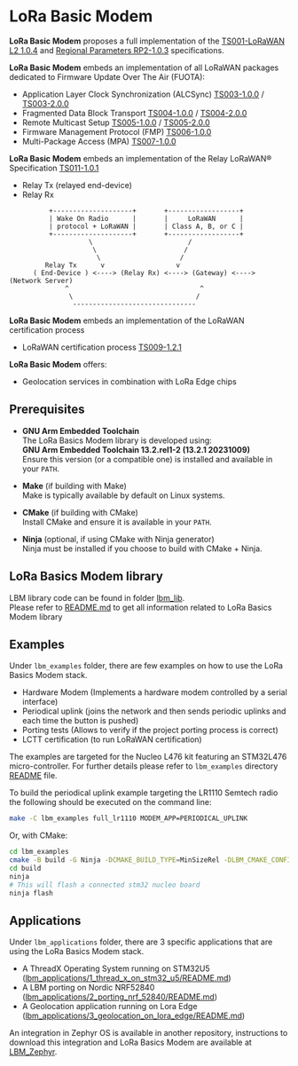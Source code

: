 # LoRa Basic Modem

**LoRa Basic Modem** proposes a full implementation of the [TS001-LoRaWAN L2 1.0.4](https://resources.lora-alliance.org/technical-specifications/ts001-1-0-4-lorawan-l2-1-0-4-specification) and [Regional Parameters RP2-1.0.3](https://resources.lora-alliance.org/technical-specifications/rp2-1-0-3-lorawan-regional-parameters) specifications.

**LoRa Basic Modem** embeds an implementation of all LoRaWAN packages dedicated to Firmware Update Over The Air (FUOTA):

- Application Layer Clock Synchronization (ALCSync) [TS003-1.0.0](https://resources.lora-alliance.org/technical-specifications/lorawan-application-layer-clock-synchronization-specification-v1-0-0) / [TS003-2.0.0](https://resources.lora-alliance.org/technical-specifications/ts003-2-0-0-application-layer-clock-synchronization)
- Fragmented Data Block Transport [TS004-1.0.0](https://resources.lora-alliance.org/technical-specifications/lorawan-fragmented-data-block-transport-specification-v1-0-0) / [TS004-2.0.0](https://resources.lora-alliance.org/technical-specifications/ts004-2-0-0-fragmented-data-block-transport)
- Remote Multicast Setup [TS005-1.0.0](https://resources.lora-alliance.org/technical-specifications/lorawan-remote-multicast-setup-specification-v1-0-0) / [TS005-2.0.0](https://resources.lora-alliance.org/technical-specifications/ts005-2-0-0-remote-multicast-setup)
- Firmware Management Protocol (FMP) [TS006-1.0.0](https://resources.lora-alliance.org/technical-specifications/ts006-1-0-0-firmware-management-protocol)
- Multi-Package Access (MPA) [TS007-1.0.0](https://resources.lora-alliance.org/technical-specifications/ts007-1-0-0-multi-package-access)

**LoRa Basic Modem** embeds an implementation of the Relay LoRaWAN® Specification [TS011-1.0.1](https://resources.lora-alliance.org/technical-specifications/ts011-1-0-1-relay)

- Relay Tx (relayed end-device)
- Relay Rx
```
          +--------------------+       +------------------+
          | Wake On Radio      |       |     LoRaWAN      |
          | protocol + LoRaWAN |       | Class A, B, or C |
          +--------------------+       +------------------+
                    \                        /
                     \                      /
                      \                    /
         Relay Tx      v                  v
      ( End-Device ) <----> (Relay Rx) <----> (Gateway) <----> (Network Server)
              ^                                 ^
               \                               /
                -------------------------------
```

**LoRa Basic Modem** embeds an implementation of the LoRaWAN certification process
- LoRaWAN certification process [TS009-1.2.1](https://resources.lora-alliance.org/technical-specifications/ts009-1-2-1-certification-protocol)

**LoRa Basic Modem** offers:
- Geolocation services in combination with LoRa Edge chips

## Prerequisites

- **GNU Arm Embedded Toolchain**  
  The LoRa Basics Modem library is developed using:  
  **GNU Arm Embedded Toolchain 13.2.rel1-2 (13.2.1 20231009)**  
  Ensure this version (or a compatible one) is installed and available in your `PATH`.  

- **Make** (if building with Make)  
  Make is typically available by default on Linux systems.

- **CMake** (if building with CMake)  
  Install CMake and ensure it is available in your `PATH`.
  
- **Ninja** (optional, if using CMake with Ninja generator)  
  Ninja must be installed if you choose to build with CMake + Ninja.

## LoRa Basics Modem library

LBM library code can be found in folder [lbm_lib](lbm_lib/).  
Please refer to [README.md](lbm_lib/README.md) to get all information related to LoRa Basics Modem library

## Examples

Under `lbm_examples` folder, there are few examples on how to use the LoRa Basics Modem stack.

- Hardware Modem (Implements a hardware modem controlled by a serial interface)
- Periodical uplink (joins the network and then sends periodic uplinks and each time the button is pushed)
- Porting tests (Allows to verify if the project porting process is correct)
- LCTT certification (to run LoRaWAN certification)

The examples are targeted for the Nucleo L476 kit featuring an STM32L476 micro-controller.
For further details please refer to `lbm_examples` directory [README](lbm_examples/README.md) file.

To build the periodical uplink example targeting the LR1110 Semtech radio the following should be executed on the command line:

```bash
make -C lbm_examples full_lr1110 MODEM_APP=PERIODICAL_UPLINK
```

Or, with CMake:

```bash
cd lbm_examples
cmake -B build -G Ninja -DCMAKE_BUILD_TYPE=MinSizeRel -DLBM_CMAKE_CONFIG_AUTO=ON -DBOARD=NUCLEO_L476 -DLBM_RADIO=lr1110 -DAPP=periodical_uplink
cd build
ninja
# This will flash a connected stm32 nucleo board
ninja flash
```

## Applications

Under `lbm_applications` folder, there are 3 specific applications that are using the LoRa Basics Modem stack.

- A ThreadX Operating System running on STM32U5 ([lbm_applications/1_thread_x_on_stm32_u5/README.md](lbm_applications/1_thread_x_on_stm32_u5/README.md))
- A LBM porting on Nordic NRF52840 ([lbm_applications/2_porting_nrf_52840/README.md](lbm_applications/2_porting_nrf_52840/README.md))  
- A Geolocation application running on Lora Edge ([lbm_applications/3_geolocation_on_lora_edge/README.md](lbm_applications/3_geolocation_on_lora_edge/README.md))

An integration in Zephyr OS is available in another repository, instructions to download this integration and LoRa Basics Modem
are available at [LBM_Zephyr](https://github.com/Lora-net/LBM_Zephyr/blob/master/README.md).
